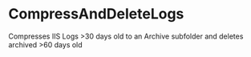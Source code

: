 # CompressAndDeleteLogs
Compresses IIS Logs >30 days old to an Archive subfolder and deletes archived >60 days old
